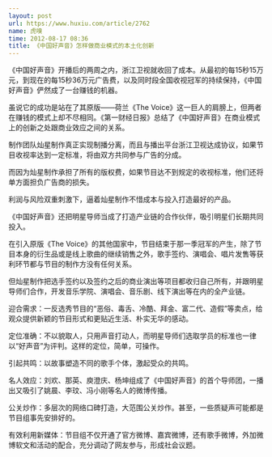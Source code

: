```yaml
---
layout: post
url: https://www.huxiu.com/article/2762
name: 虎嗅
time: 2012-08-17 08:36
title: 《中国好声音》怎样做商业模式的本土化创新
---
```

《中国好声音》开播后的两周之内，浙江卫视就收回了成本。从最初的每15秒15万元，到现在的每15秒36万元广告费，以及同时段全国收视冠军的持续保持，《中国好声音》俨然成了一台赚钱的机器。

虽说它的成功是站在了其原版——荷兰《The Voice》这一巨人的肩膀上，但两者在赚钱的模式上却不尽相同。《第一财经日报》总结了《中国好声音》在商业模式上的创新之处跟商业效应之间的关系。

制作团队灿星制作真正实现制播分离，而且与播出平台浙江卫视达成协议，如果节目收视率达到一定标准，将由双方共同参与广告的分成。

而因为灿星制作承担了所有的版权费，如果节目达不到规定的收视标准，他们还将单方面担负广告商的损失。

利润与风险双重刺激下，逼着灿星制作不惜成本与投入打造最好的产品。

《中国好声音》还把明星导师当成了打造产业链的合作伙伴，吸引明星们长期共同投入。

在引入原版《The Voice》的其他国家中，节目结束于那一季冠军的产生，除了节目本身的衍生品或是线上歌曲的继续销售之外，歌手签约、演唱会、唱片发售等获利环节都与节目的制作方没有任何关系。

但灿星制作把选手签约以及签约之后的商业演出等项目都收归自己所有，并跟明星导师们合作，开发音乐学院、演唱会、音乐剧、线下演出等在内的全产业链。

迎合需求：一反选秀节目的“恶俗、毒舌、冷酷、拜金、富二代、造假”等卖点，给观众提供新颖的节目形式和更贴近生活、朴实无华的感动。

定位准确：不以貌取人，只用声音打动人，而明星导师们选取学员的标准也一律以“好声音”为评判。这样的定位，简单，可操作。

引起共鸣：以故事塑造不同的歌手个体，激起受众的共鸣。

名人效应：刘欢、那英、庾澄庆、杨坤组成了《中国好声音》的首个导师团，一播出又吸引了姚晨、李玟、冯小刚等名人的微博传播。

公关炒作：多层次的网络口碑打造，大范围公关炒作。甚至，一些质疑声可能都是节目组事先安排好的。

有效利用新媒体：节目组不仅开通了官方微博、嘉宾微博，还有歌手微博，外加微博软文和活动的配合，充分调动了网友参与，形成社会议题。

